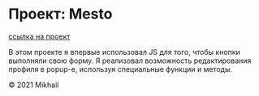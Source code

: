 # Проект: Mesto

[ссылка на проект](https://kadochnikovmikhail.github.io/mesto/)

В этом проекте я впервые использовал JS для того, чтобы кнопки выполняли свою форму. Я реализовал возможность редактирования профиля в popup-е, используя специальные функции и методы.

© 2021 Mikhail